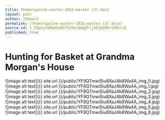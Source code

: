 ```yaml
---
title: themorgazine-easter-2016-master (3).docx
layout: post
author: 32bpwr3
permalink: /themorgazine-easter-2016-master-(3).docx/
source-id: 1_54pejcNRq8HiBCTXJ9n1NAgXkljb0jE9ORrSX0snJE
published: true
---
```

# Hunting for Basket at Grandma Morgan's House

![image alt text]({{ site.url }}/public/YF9QTmwi5iu8XaJ4b8Wa4A_img_0.jpg)![image alt text]({{ site.url }}/public/YF9QTmwi5iu8XaJ4b8Wa4A_img_1.jpg)![image alt text]({{ site.url }}/public/YF9QTmwi5iu8XaJ4b8Wa4A_img_2.jpg)![image alt text]({{ site.url }}/public/YF9QTmwi5iu8XaJ4b8Wa4A_img_3.jpg)![image alt text]({{ site.url }}/public/YF9QTmwi5iu8XaJ4b8Wa4A_img_4.jpg)![image alt text]({{ site.url }}/public/YF9QTmwi5iu8XaJ4b8Wa4A_img_5.jpg)![image alt text]({{ site.url }}/public/YF9QTmwi5iu8XaJ4b8Wa4A_img_6.jpg)

